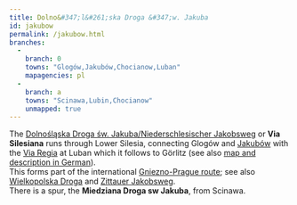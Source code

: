 ```yaml
---
title: Dolno&#347;l&#261;ska Droga &#347;w. Jakuba
id: jakubow
permalink: /jakubow.html
branches:
  -
    branch: 0
    towns: "Glogów,Jakubów,Chocianow,Luban"
    mapagencies: pl
  -
    branch: a
    towns: "Scinawa,Lubin,Chocianow"
    unmapped: true
---
```


The [Dolnośląska Droga św. Jakuba/Niederschlesischer Jakobsweg][0] or **Via Silesiana** runs through Lower Silesia, connecting Glogów and [Jakubów][1] with the [Via Regia][2] at Luban which it follows to Görlitz (see also [map and description in German][3]).  
This forms part of the international [Gniezno-Prague route][4]; see also [Wielkopolska Droga][5] and [Zittauer Jakobsweg][6].  
There is a spur, the **Miedziana Droga sw Jakuba**, from Scinawa.

[0]: http://www.camino.net.pl/dolnoslaska
[1]: http://www.bractwoswjakuba.pl/
[2]: regia.html
[3]: http://www.jakobus-info.de/ultreia/polen.htm
[4]: http://www.camino.net.pl/gniezno.html
[5]: wielkopolska.html
[6]: zittau.html